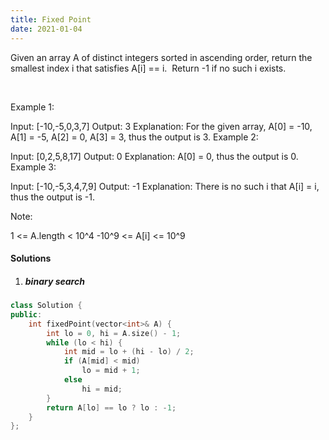 ```yaml
---
title: Fixed Point
date: 2021-01-04
---
```

Given an array A of distinct integers sorted in ascending order, return the smallest index i that satisfies A[i] == i.  Return -1 if no such i exists.

 

Example 1:

Input: [-10,-5,0,3,7]
Output: 3
Explanation: 
For the given array, A[0] = -10, A[1] = -5, A[2] = 0, A[3] = 3, thus the output is 3.
Example 2:

Input: [0,2,5,8,17]
Output: 0
Explanation: 
A[0] = 0, thus the output is 0.
Example 3:

Input: [-10,-5,3,4,7,9]
Output: -1
Explanation: 
There is no such i that A[i] = i, thus the output is -1.
 

Note:

1 <= A.length < 10^4
-10^9 <= A[i] <= 10^9

#### Solutions

1. ##### binary search

```cpp
class Solution {
public:
    int fixedPoint(vector<int>& A) {
        int lo = 0, hi = A.size() - 1;
        while (lo < hi) {
            int mid = lo + (hi - lo) / 2;
            if (A[mid] < mid)
                lo = mid + 1;
            else
                hi = mid;
        }
        return A[lo] == lo ? lo : -1;
    }
};
```